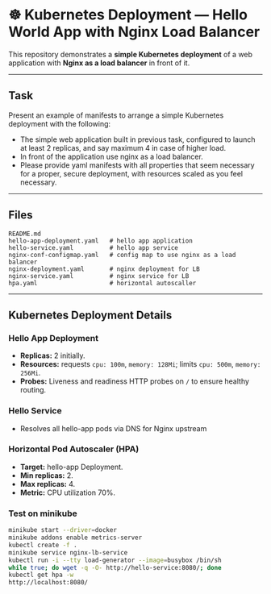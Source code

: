 # ☸️ Kubernetes Deployment — Hello World App with Nginx Load Balancer

This repository demonstrates a **simple Kubernetes deployment** of a web application with **Nginx as a load balancer** in front of it. 


---

## Task
Present an example of manifests to arrange a simple Kubernetes deployment with the following:
* The simple web application built in previous task, configured to launch at least 2 replicas, and say maximum 4 in case of higher load.
* In front of the application use nginx as a load balancer.
* Please provide yaml manifests with all properties that seem necessary for a proper, secure deployment, with resources scaled as you feel necessary.


---

## Files

```
README.md
hello-app-deployment.yaml   # hello app application
hello-service.yaml          # hello app service
nginx-conf-configmap.yaml   # config map to use nginx as a load balancer
nginx-deployment.yaml       # nginx deployment for LB
nginx-service.yaml          # nginx service for LB       
hpa.yaml                    # horizontal autoscaller
```


---

## Kubernetes Deployment Details

### Hello App Deployment

* **Replicas:** 2 initially.
* **Resources:** requests `cpu: 100m`, `memory: 128Mi`; limits `cpu: 500m`, `memory: 256Mi`.
* **Probes:** Liveness and readiness HTTP probes on `/` to ensure healthy routing.

### Hello Service

* Resolves all hello-app pods via DNS for Nginx upstream

### Horizontal Pod Autoscaler (HPA)

* **Target:** hello-app Deployment.
* **Min replicas:** 2.
* **Max replicas:** 4.
* **Metric:** CPU utilization 70%.

### Test on minikube
```bash
minikube start --driver=docker
minikube addons enable metrics-server
kubectl create -f .
minikube service nginx-lb-service
kubectl run -i --tty load-generator --image=busybox /bin/sh
while true; do wget -q -O- http://hello-service:8080/; done
kubectl get hpa -w
http://localhost:8080/
```

